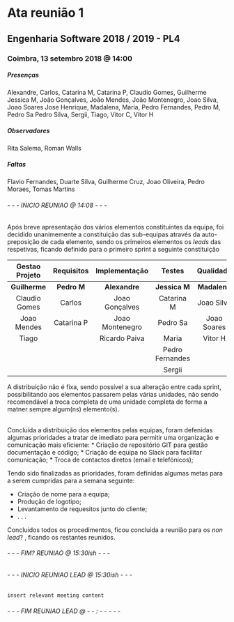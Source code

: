 # Ata reunião 1

## Engenharia Software 2018 / 2019 - PL4

### Coimbra, 13 setembro 2018 @ 14:00


##### Presenças
Alexandre, Carlos, Catarina M, Catarina P, Claudio Gomes, Guilherme
Jessica M, João Gonçalves, João Mendes, João Montenegro, Joao Silva, Joao Soares
Jose Henrique, Madalena, Maria, Pedro Fernandes, Pedro M, Pedro Sa
Pedro Silva, Sergii, Tiago, Vitor C, Vitor H


##### Observadores
Rita Salema, Roman Walls


##### Faltas
Flavio Fernandes, Duarte Silva, Guilherme Cruz, Joao Oliveira, Pedro Moraes, Tomas Martins
 <br/>

###### - - - INICIO REUNIAO @ 14:08 - - -

Após breve apresentação dos vários elementos constituintes da equipa, foi decidido unanimemente a constituição das sub-equipas através da auto-preposição de cada elemento, sendo os primeiros elementos os *leads* das respetivas, ficando definido para o primeiro sprint a seguinte constituição


Gestao Projeto | Requisitos | Implementação | Testes | Qualidade | Ambiente
:---: | :---: | :---: | :---: | :---: | :---:
 **Guilherme** | **Pedro M** | **Alexandre** | **Jessica M** | **Madalena** | **Vitor C**
Claudio Gomes | Carlos | Joao Gonçalves | Catarina M | Joao Silva | Jose Henrique
Joao Mendes | Catarina P | Joao Montenegro | Pedro Sa | Joao Soares | Pedro Silva
 | Tiago | | Ricardo Paiva | Maria |  Vitor H
 | | | | Pedro Fernandes | 
 | | | | Sergii | 

A distribuição não é fixa, sendo possível a sua alteração entre cada sprint, possibilitando aos elementos passarem pelas várias unidades, não sendo recomendável a troca completa de uma unidade completa de forma a matner sempre algum(ns) elemento(s). 

 <br/>
Concluída a distribuição dos elementos pelas equipas, foram defenidas algumas prioridades a tratar de imediato para permitir uma organização e comunicação mais eficiente:
* Criação de repositório GIT para gestão documentação e código;
* Criação de equipa no Slack para facilitar comunicação;
* Troca de contactos diretos (email e telefónicos);

Tendo sido finalizadas as prioridades, foram definidas algumas metas para a serem cumpridas para a semana seguinte:
* Criação de nome para a equipa;
* Produção de logotipo;
* Levantamento de requesitos junto do cliente;
* . . .

Concluidos todos os procedimentos, ficou concluida a reunião para os *non lead*? , ficando os restantes reunidos.

###### - - - FIM? REUNIAO @ 15:30ish - - -

###### - - - INICIO REUNIAO LEAD @ 15:30ish - - -

```
insert relevant meeting content
```

###### - - - FIM REUNIAO LEAD @ - - : - -  - - -